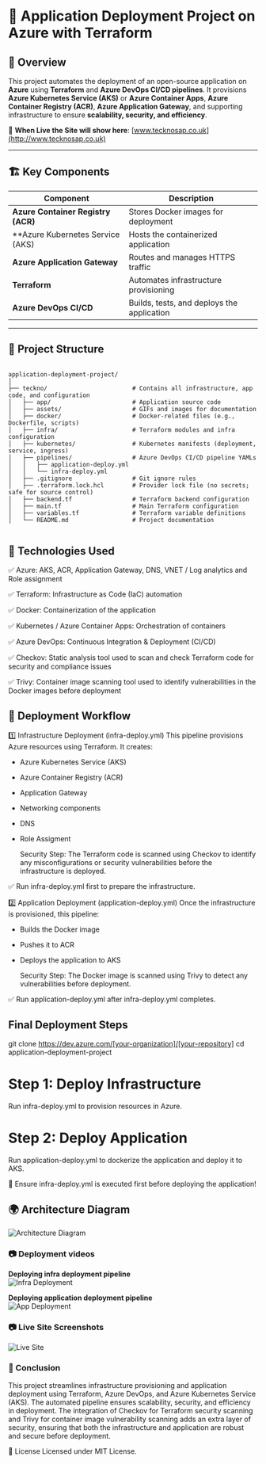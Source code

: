 # 🚀 **Application Deployment Project on Azure with Terraform**

## 📌 **Overview**  
This project automates the deployment of an open-source application on **Azure** using **Terraform** and **Azure DevOps CI/CD pipelines**. It provisions **Azure Kubernetes Service (AKS)** or **Azure Container Apps**, **Azure Container Registry (ACR)**, **Azure Application Gateway**, and supporting infrastructure to ensure **scalability, security, and efficiency**.

🔹 **When Live the Site will show here**: [www.tecknosap.co.uk](http://www.tecknosap.co.uk)  

---

## 🏗 **Key Components**  
| Component | Description |
|-----------|------------|
| **Azure Container Registry (ACR)** | Stores Docker images for deployment |
| **Azure Kubernetes Service (AKS)   | Hosts the containerized application |
| **Azure Application Gateway**      | Routes and manages HTTPS traffic |
| **Terraform**                      | Automates infrastructure provisioning |
| **Azure DevOps CI/CD**             | Builds, tests, and deploys the application |

---

## 📂 **Project Structure**  
```plaintext

application-deployment-project/
│
├── teckno/                        # Contains all infrastructure, app code, and configuration
│   ├── app/                       # Application source code
│   ├── assets/                    # GIFs and images for documentation
│   ├── docker/                    # Docker-related files (e.g., Dockerfile, scripts)
│   ├── infra/                     # Terraform modules and infra configuration
│   ├── kubernetes/                # Kubernetes manifests (deployment, service, ingress)
│   ├── pipelines/                 # Azure DevOps CI/CD pipeline YAMLs
│   │   ├── application-deploy.yml
│   │   └── infra-deploy.yml
│   ├── .gitignore                 # Git ignore rules
│   ├── .terraform.lock.hcl        # Provider lock file (no secrets; safe for source control)
│   ├── backend.tf                 # Terraform backend configuration
│   ├── main.tf                    # Main Terraform configuration
│   ├── variables.tf               # Terraform variable definitions
│   └── README.md                  # Project documentation


````

## 🔧 Technologies Used

✅ Azure: AKS, ACR, Application Gateway, DNS, VNET / Log analytics and Role assignment

✅ Terraform: Infrastructure as Code (IaC) automation

✅ Docker: Containerization of the application

✅ Kubernetes / Azure Container Apps: Orchestration of containers

✅ Azure DevOps: Continuous Integration & Deployment (CI/CD)

✅ Checkov: Static analysis tool used to scan and check Terraform code for security and compliance issues

✅ Trivy: Container image scanning tool used to identify vulnerabilities in the Docker images before deployment

## 🚀 Deployment Workflow
1️⃣ Infrastructure Deployment (infra-deploy.yml)
This pipeline provisions Azure resources using Terraform. It creates:
- Azure Kubernetes Service (AKS)
- Azure Container Registry (ACR)
- Application Gateway
- Networking components
- DNS
- Role Assigment

  Security Step: The Terraform code is scanned using Checkov to identify any misconfigurations or security vulnerabilities before the infrastructure is deployed.

✅ Run infra-deploy.yml first to prepare the infrastructure.


2️⃣ Application Deployment (application-deploy.yml)
Once the infrastructure is provisioned, this pipeline:
- Builds the Docker image
- Pushes it to ACR
- Deploys the application to AKS

  Security Step: The Docker image is scanned using Trivy to detect any vulnerabilities before deployment.

✅ Run application-deploy.yml after infra-deploy.yml completes.


## Final Deployment Steps
git clone https://dev.azure.com/[your-organization]/[your-repository]
cd application-deployment-project
# Step 1: Deploy Infrastructure
Run infra-deploy.yml to provision resources in Azure.

# Step 2: Deploy Application
Run application-deploy.yml to dockerize the application and deploy it to AKS.

📌 Ensure infra-deploy.yml is executed first before deploying the application!

## 🌍 Architecture Diagram
![Architecture Diagram](./assets/aks.gif)

### 📷 Deployment videos  
**Deploying infra deployment pipeline**  
![Infra Deployment](./assets/infra-deployment.gif)

**Deploying application deployment pipeline**  
![App Deployment](./assets/application-deployment.gif)

### 📷 Live Site Screenshots
![Live Site](./assets/tecknosap.gif)


### 🏁 Conclusion
This project streamlines infrastructure provisioning and application deployment using Terraform, Azure DevOps, and Azure Kubernetes Service (AKS). The automated pipeline ensures scalability, security, and efficiency in deployment. The integration of Checkov for Terraform security scanning and Trivy for container image vulnerability scanning adds an extra layer of security, ensuring that both the infrastructure and application are robust and secure before deployment.

📜 License
Licensed under MIT License.

